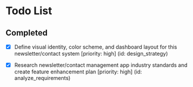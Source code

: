 # Todo List

## Completed

- [x] Define visual identity, color scheme, and dashboard layout for this newsletter/contact system [priority: high] (id: design_strategy)
- [x] Research newsletter/contact management app industry standards and create feature enhancement plan [priority: high] (id: analyze_requirements)

